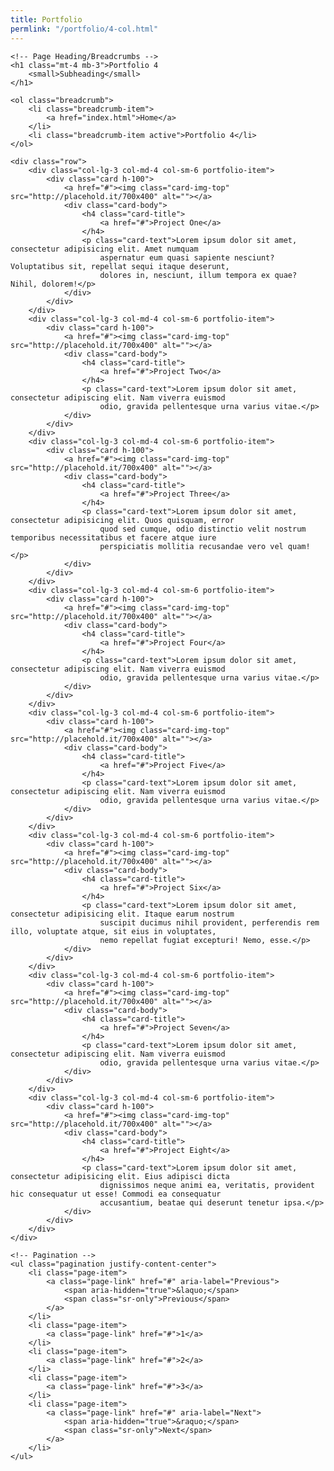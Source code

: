 ```yaml
---
title: Portfolio
permlink: "/portfolio/4-col.html"
---
```

<div class="container">

    <!-- Page Heading/Breadcrumbs -->
    <h1 class="mt-4 mb-3">Portfolio 4
        <small>Subheading</small>
    </h1>

    <ol class="breadcrumb">
        <li class="breadcrumb-item">
            <a href="index.html">Home</a>
        </li>
        <li class="breadcrumb-item active">Portfolio 4</li>
    </ol>

    <div class="row">
        <div class="col-lg-3 col-md-4 col-sm-6 portfolio-item">
            <div class="card h-100">
                <a href="#"><img class="card-img-top" src="http://placehold.it/700x400" alt=""></a>
                <div class="card-body">
                    <h4 class="card-title">
                        <a href="#">Project One</a>
                    </h4>
                    <p class="card-text">Lorem ipsum dolor sit amet, consectetur adipisicing elit. Amet numquam
                        aspernatur eum quasi sapiente nesciunt? Voluptatibus sit, repellat sequi itaque deserunt,
                        dolores in, nesciunt, illum tempora ex quae? Nihil, dolorem!</p>
                </div>
            </div>
        </div>
        <div class="col-lg-3 col-md-4 col-sm-6 portfolio-item">
            <div class="card h-100">
                <a href="#"><img class="card-img-top" src="http://placehold.it/700x400" alt=""></a>
                <div class="card-body">
                    <h4 class="card-title">
                        <a href="#">Project Two</a>
                    </h4>
                    <p class="card-text">Lorem ipsum dolor sit amet, consectetur adipiscing elit. Nam viverra euismod
                        odio, gravida pellentesque urna varius vitae.</p>
                </div>
            </div>
        </div>
        <div class="col-lg-3 col-md-4 col-sm-6 portfolio-item">
            <div class="card h-100">
                <a href="#"><img class="card-img-top" src="http://placehold.it/700x400" alt=""></a>
                <div class="card-body">
                    <h4 class="card-title">
                        <a href="#">Project Three</a>
                    </h4>
                    <p class="card-text">Lorem ipsum dolor sit amet, consectetur adipisicing elit. Quos quisquam, error
                        quod sed cumque, odio distinctio velit nostrum temporibus necessitatibus et facere atque iure
                        perspiciatis mollitia recusandae vero vel quam!</p>
                </div>
            </div>
        </div>
        <div class="col-lg-3 col-md-4 col-sm-6 portfolio-item">
            <div class="card h-100">
                <a href="#"><img class="card-img-top" src="http://placehold.it/700x400" alt=""></a>
                <div class="card-body">
                    <h4 class="card-title">
                        <a href="#">Project Four</a>
                    </h4>
                    <p class="card-text">Lorem ipsum dolor sit amet, consectetur adipiscing elit. Nam viverra euismod
                        odio, gravida pellentesque urna varius vitae.</p>
                </div>
            </div>
        </div>
        <div class="col-lg-3 col-md-4 col-sm-6 portfolio-item">
            <div class="card h-100">
                <a href="#"><img class="card-img-top" src="http://placehold.it/700x400" alt=""></a>
                <div class="card-body">
                    <h4 class="card-title">
                        <a href="#">Project Five</a>
                    </h4>
                    <p class="card-text">Lorem ipsum dolor sit amet, consectetur adipiscing elit. Nam viverra euismod
                        odio, gravida pellentesque urna varius vitae.</p>
                </div>
            </div>
        </div>
        <div class="col-lg-3 col-md-4 col-sm-6 portfolio-item">
            <div class="card h-100">
                <a href="#"><img class="card-img-top" src="http://placehold.it/700x400" alt=""></a>
                <div class="card-body">
                    <h4 class="card-title">
                        <a href="#">Project Six</a>
                    </h4>
                    <p class="card-text">Lorem ipsum dolor sit amet, consectetur adipisicing elit. Itaque earum nostrum
                        suscipit ducimus nihil provident, perferendis rem illo, voluptate atque, sit eius in voluptates,
                        nemo repellat fugiat excepturi! Nemo, esse.</p>
                </div>
            </div>
        </div>
        <div class="col-lg-3 col-md-4 col-sm-6 portfolio-item">
            <div class="card h-100">
                <a href="#"><img class="card-img-top" src="http://placehold.it/700x400" alt=""></a>
                <div class="card-body">
                    <h4 class="card-title">
                        <a href="#">Project Seven</a>
                    </h4>
                    <p class="card-text">Lorem ipsum dolor sit amet, consectetur adipiscing elit. Nam viverra euismod
                        odio, gravida pellentesque urna varius vitae.</p>
                </div>
            </div>
        </div>
        <div class="col-lg-3 col-md-4 col-sm-6 portfolio-item">
            <div class="card h-100">
                <a href="#"><img class="card-img-top" src="http://placehold.it/700x400" alt=""></a>
                <div class="card-body">
                    <h4 class="card-title">
                        <a href="#">Project Eight</a>
                    </h4>
                    <p class="card-text">Lorem ipsum dolor sit amet, consectetur adipisicing elit. Eius adipisci dicta
                        dignissimos neque animi ea, veritatis, provident hic consequatur ut esse! Commodi ea consequatur
                        accusantium, beatae qui deserunt tenetur ipsa.</p>
                </div>
            </div>
        </div>
    </div>

    <!-- Pagination -->
    <ul class="pagination justify-content-center">
        <li class="page-item">
            <a class="page-link" href="#" aria-label="Previous">
                <span aria-hidden="true">&laquo;</span>
                <span class="sr-only">Previous</span>
            </a>
        </li>
        <li class="page-item">
            <a class="page-link" href="#">1</a>
        </li>
        <li class="page-item">
            <a class="page-link" href="#">2</a>
        </li>
        <li class="page-item">
            <a class="page-link" href="#">3</a>
        </li>
        <li class="page-item">
            <a class="page-link" href="#" aria-label="Next">
                <span aria-hidden="true">&raquo;</span>
                <span class="sr-only">Next</span>
            </a>
        </li>
    </ul>

</div>